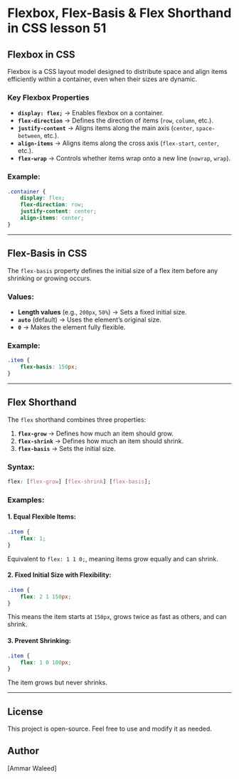 # Flexbox, Flex-Basis & Flex Shorthand in CSS lesson 51

## Flexbox in CSS
Flexbox is a CSS layout model designed to distribute space and align items efficiently within a container, even when their sizes are dynamic.

### Key Flexbox Properties
- **`display: flex;`** → Enables flexbox on a container.
- **`flex-direction`** → Defines the direction of items (`row`, `column`, etc.).
- **`justify-content`** → Aligns items along the main axis (`center`, `space-between`, etc.).
- **`align-items`** → Aligns items along the cross axis (`flex-start`, `center`, etc.).
- **`flex-wrap`** → Controls whether items wrap onto a new line (`nowrap`, `wrap`).

### Example:
```css
.container {
    display: flex;
    flex-direction: row;
    justify-content: center;
    align-items: center;
}
```

---

## Flex-Basis in CSS
The `flex-basis` property defines the initial size of a flex item before any shrinking or growing occurs.

### Values:
- **Length values** (e.g., `200px`, `50%`) → Sets a fixed initial size.
- **`auto`** (default) → Uses the element’s original size.
- **`0`** → Makes the element fully flexible.

### Example:
```css
.item {
    flex-basis: 150px;
}
```

---

## Flex Shorthand
The `flex` shorthand combines three properties:
1. **`flex-grow`** → Defines how much an item should grow.
2. **`flex-shrink`** → Defines how much an item should shrink.
3. **`flex-basis`** → Sets the initial size.

### Syntax:
```css
flex: [flex-grow] [flex-shrink] [flex-basis];
```

### Examples:
#### 1. Equal Flexible Items:
```css
.item {
    flex: 1;
}
```
Equivalent to `flex: 1 1 0;`, meaning items grow equally and can shrink.

#### 2. Fixed Initial Size with Flexibility:
```css
.item {
    flex: 2 1 150px;
}
```
This means the item starts at `150px`, grows twice as fast as others, and can shrink.

#### 3. Prevent Shrinking:
```css
.item {
    flex: 1 0 100px;
}
```
The item grows but never shrinks.

---

## License
This project is open-source. Feel free to use and modify it as needed.

## Author
[Ammar Waleed]

